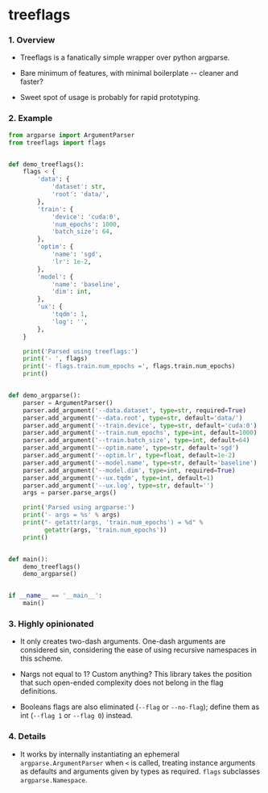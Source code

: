 # treeflags

### 1. Overview

- Treeflags is a fanatically simple wrapper over python argparse.

- Bare minimum of features, with minimal boilerplate -- cleaner and faster?

- Sweet spot of usage is probably for rapid prototyping.

### 2. Example

```py
from argparse import ArgumentParser
from treeflags import flags


def demo_treeflags():
    flags < {
        'data': {
            'dataset': str,
            'root': 'data/',
        },
        'train': {
            'device': 'cuda:0',
            'num_epochs': 1000,
            'batch_size': 64,
        },
        'optim': {
            'name': 'sgd',
            'lr': 1e-2,
        },
        'model': {
            'name': 'baseline',
            'dim': int,
        },
        'ux': {
            'tqdm': 1,
            'log': '',
        },
    }

    print('Parsed using treeflags:')
    print('- ', flags)
    print('- flags.train.num_epochs =', flags.train.num_epochs)
    print()


def demo_argparse():
    parser = ArgumentParser()
    parser.add_argument('--data.dataset', type=str, required=True)
    parser.add_argument('--data.root', type=str, default='data/')
    parser.add_argument('--train.device', type=str, default='cuda:0')
    parser.add_argument('--train.num_epochs', type=int, default=1000)
    parser.add_argument('--train.batch_size', type=int, default=64)
    parser.add_argument('--optim.name', type=str, default='sgd')
    parser.add_argument('--optim.lr', type=float, default=1e-2)
    parser.add_argument('--model.name', type=str, default='baseline')
    parser.add_argument('--model.dim', type=int, required=True)
    parser.add_argument('--ux.tqdm', type=int, default=1)
    parser.add_argument('--ux.log', type=str, default='')
    args = parser.parse_args()

    print('Parsed using argparse:')
    print('- args = %s' % args)
    print("- getattr(args, 'train.num_epochs') = %d" %
          getattr(args, 'train.num_epochs'))
    print()


def main():
    demo_treeflags()
    demo_argparse()


if __name__ == '__main__':
    main()
```

### 3. Highly opinionated

- It only creates two-dash arguments.  One-dash arguments are considered sin, considering the ease of using recursive namespaces in this scheme.

- Nargs not equal to 1?  Custom anything?  This library takes the position that such open-ended complexity does not belong in the flag definitions.

- Booleans flags are also eliminated (`--flag` or `--no-flag`); define them as int (`--flag 1` or `--flag 0`) instead.

### 4. Details

- It works by internally instantiating an ephemeral `argparse.ArgumentParser` when `<` is called, treating instance arguments as defaults and arguments given by types as required.  `flags` subclasses `argparse.Namespace`.
